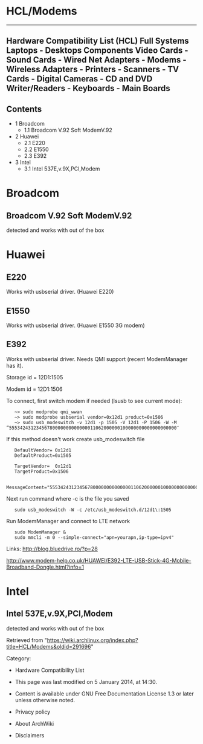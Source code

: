 HCL/Modems
==========

  --------------------------------------------------------------------------------------------------------------------------------------------------------------------------------------
  Hardware Compatibility List (HCL)
  Full Systems
  Laptops - Desktops
  Components
  Video Cards - Sound Cards - Wired Net Adapters - Modems - Wireless Adapters - Printers - Scanners - TV Cards - Digital Cameras - CD and DVD Writer/Readers - Keyboards - Main Boards
  --------------------------------------------------------------------------------------------------------------------------------------------------------------------------------------

Contents
--------

-   1 Broadcom
    -   1.1 Broadcom V.92 Soft ModemV.92
-   2 Huawei
    -   2.1 E220
    -   2.2 E1550
    -   2.3 E392
-   3 Intel
    -   3.1 Intel 537E,v.9X,PCI,Modem

Broadcom
========

Broadcom V.92 Soft ModemV.92
----------------------------

detected and works with out of the box

Huawei
======

E220
----

Works with usbserial driver. (Huawei E220)

E1550
-----

Works with usbserial driver. (Huawei E1550 3G modem)

  

E392
----

Works with usbserial driver. Needs QMI support (recent ModemManager has
it).

Storage id = 12D1:1505

Modem id = 12D1:1506

To connect, first switch modem if needed (lsusb to see current mode):

       ~> sudo modprobe qmi_wwan
       ~> sudo modprobe usbserial vendor=0x12d1 product=0x1506
       ~> sudo usb_modeswitch -v 12d1 -p 1505 -V 12d1 -P 1506 -W -M “55534243123456780000000000000011062000000100000000000000000000″

If this method doesn't work create usb_modeswitch file

       DefaultVendor= 0x12d1
       DefaultProduct=0x1505
       
       TargetVendor=  0x12d1
       TargetProduct=0x1506
       
       MessageContent="55534243123456780000000000000011062000000100000000000000000000"

Next run command where -c is the file you saved

       sudo usb_modeswitch -W -c /etc/usb_modeswitch.d/12d1\:1505

Run ModemManager and connect to LTE network

       sudo ModemManager &
       sudo mmcli -m 0 --simple-connect="apn=yourapn,ip-type=ipv4"

Links: http://blog.bluedrive.ro/?p=28

http://www.modem-help.co.uk/HUAWEI/E392-LTE-USB-Stick-4G-Mobile-Broadband-Dongle.html?info=1

Intel
=====

Intel 537E,v.9X,PCI,Modem
-------------------------

detected and works with out of the box

Retrieved from
"https://wiki.archlinux.org/index.php?title=HCL/Modems&oldid=291696"

Category:

-   Hardware Compatibility List

-   This page was last modified on 5 January 2014, at 14:30.
-   Content is available under GNU Free Documentation License 1.3 or
    later unless otherwise noted.
-   Privacy policy
-   About ArchWiki
-   Disclaimers
